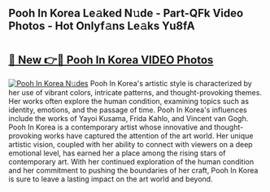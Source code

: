 ## Pooh In Korea Le𝚊ked N𝚞de - Part-QFk Video Photos - Hot Onlyf𝚊ns Le𝚊ks Yu8fA

# <h2><a href="http://ab2660.deff.icu/?id=Pooh+In+Korea">🔗 New 👉🔴 Pooh In Korea VIDEO Photos</a></h2>

[![Pooh In Korea N𝚞des](https://i.imgur.com/rIISA9y.gif)](http://ab2660.deff.icu/?id=Pooh+In+Korea)
Pooh In Korea's artistic style is characterized by her use of vibrant colors, intricate patterns, and thought-provoking themes. Her works often explore the human condition, examining topics such as identity, emotions, and the passage of time. Pooh In Korea's influences include the works of Yayoi Kusama, Frida Kahlo, and Vincent van Gogh. Pooh In Korea is a contemporary artist whose innovative and thought-provoking works have captured the attention of the art world. Her unique artistic vision, coupled with her ability to connect with viewers on a deep emotional level, has earned her a place among the rising stars of contemporary art. With her continued exploration of the human condition and her commitment to pushing the boundaries of her craft, Pooh In Korea is sure to leave a lasting impact on the art world and beyond.
